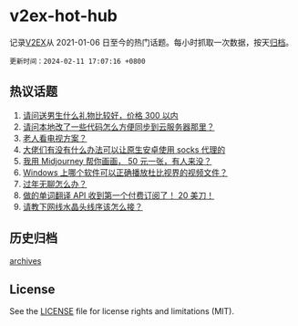 # v2ex-hot-hub

 记录[V2EX](https://www.v2ex.com/)从 2021-01-06 日至今的热门话题。每小时抓取一次数据，按天[归档](archives)。

`更新时间：2024-02-11 17:07:16 +0800`

## 热议话题

1. [请问送男生什么礼物比较好，价格 300 以内](https://www.v2ex.com/t/1015280)
1. [请问本地改了一些代码怎么方便同步到云服务器那里？](https://www.v2ex.com/t/1015243)
1. [老人看电视方案？](https://www.v2ex.com/t/1015265)
1. [大佬们有没有什么办法可以让原生安卓使用 socks 代理的](https://www.v2ex.com/t/1015294)
1. [我用 Midjourney 帮你画画， 50 元一张，有人来没？](https://www.v2ex.com/t/1015260)
1. [Windows 上哪个软件可以正确播放杜比视界的视频文件？](https://www.v2ex.com/t/1015244)
1. [过年无聊怎么办？](https://www.v2ex.com/t/1015308)
1. [做的单词翻译 API 收到第一个付费订阅了！ 20 美刀！](https://www.v2ex.com/t/1015246)
1. [请教下网线水晶头线序该怎么接？](https://www.v2ex.com/t/1015283)

## 历史归档

[archives](archives)

## License

See the [LICENSE](LICENSE) file for license rights and limitations (MIT).
